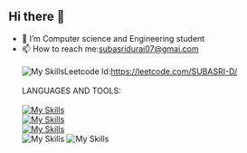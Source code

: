 ## Hi there 👋
- 🔭 I’m Computer science and Engineering student
- 📫 How to reach me:subasridurai07@gmai.com<br><br>
![My Skills](https://go-skill-icons.vercel.app/api/icons?i=leetcode)Leetcode Id:https://leetcode.com/SUBASRI-D/<br><br>
LANGUAGES AND TOOLS:<br><br>
[![My Skills](https://skillicons.dev/icons?i=python,c)](https://skillicons.dev)<br>
[![My Skills](https://skillicons.dev/icons?i=html,css,js)](https://skillicons.dev)<br>
[![My Skills](https://skillicons.dev/icons?i=mysql)](https://skillicons.dev)<br>
![My Skills](https://go-skill-icons.vercel.app/api/icons?i=nodejs,react)
![My Skills](https://go-skill-icons.vercel.app/api/icons?i=expressjs,mongodb)



<!--
**SUBASRI-D/SUBASRI-D** is a ✨ _special_ ✨ repository because its `README.md` (this file) appears on your GitHub profile.

Here are some ideas to get you started:


-->
